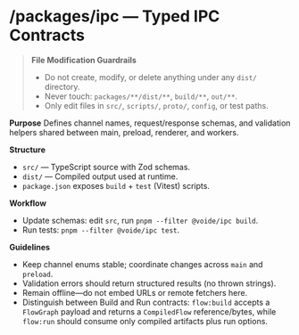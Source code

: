 # /packages/ipc — Typed IPC Contracts
> **File Modification Guardrails**
> - Do not create, modify, or delete anything under any `dist/` directory.
> - Never touch: `packages/**/dist/**`, `build/**`, `out/**`.
> - Only edit files in `src/`, `scripts/`, `proto/`, `config`, or test paths.


**Purpose**
Defines channel names, request/response schemas, and validation helpers shared
between main, preload, renderer, and workers.

**Structure**
- `src/` — TypeScript source with Zod schemas.
- `dist/` — Compiled output used at runtime.
- `package.json` exposes `build` + `test` (Vitest) scripts.

**Workflow**
- Update schemas: edit `src`, run `pnpm --filter @voide/ipc build`.
- Run tests: `pnpm --filter @voide/ipc test`.

**Guidelines**
- Keep channel enums stable; coordinate changes across `main` and `preload`.
- Validation errors should return structured results (no thrown strings).
- Remain offline—do not embed URLs or remote fetchers here.
- Distinguish between Build and Run contracts: `flow:build` accepts a
  `FlowGraph` payload and returns a `CompiledFlow` reference/bytes, while
  `flow:run` should consume only compiled artifacts plus run options.
